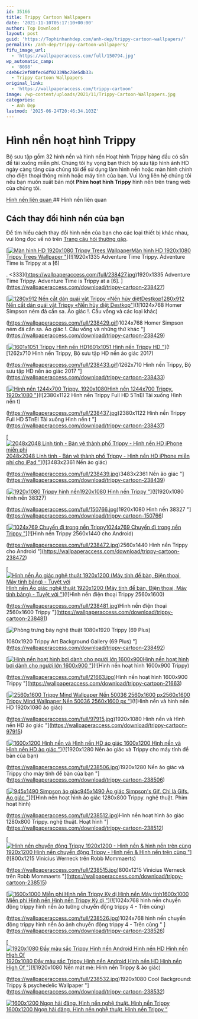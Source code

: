 ```yaml
---
id: 35166
title: Trippy Cartoon Wallpapers
date: '2021-11-10T05:17:10+00:00'
author: Top Download
layout: post
guid: 'https://Tophinhanhdep.com/anh-dep/trippy-cartoon-wallpapers/'
permalink: /anh-dep/trippy-cartoon-wallpapers/
fifu_image_url:
  - 'https://wallpaperaccess.com/full/150794.jpg'
wp_automatic_camp:
  - '8098'
c4eb6c2ef80fec6df02339bc78e5db33:
  - Trippy Cartoon Wallpapers
original_link:
  - 'https://wallpaperaccess.com/trippy-cartoon'
image: /wp-content/uploads/2021/11/Trippy-Cartoon-Wallpapers.jpg
categories:
  - Ảnh Đẹp
lastmod: '2025-06-24T20:46:34.103Z'
---
```

# Hình nền hoạt hình Trippy

Bộ sưu tập gồm 32 hình nền và hình nền Hoạt hình Trippy hàng đầu có sẵn để tải xuống miễn phí. Chúng tôi hy vọng bạn thích bộ sưu tập hình ảnh HD ngày càng tăng của chúng tôi để sử dụng làm hình nền hoặc màn hình chính cho điện thoại thông minh hoặc máy tính của bạn. Vui lòng liên hệ chúng tôi nếu bạn muốn xuất bản một **Phim hoạt hình Trippy** hình nền trên trang web của chúng tôi.

[Hình nền liên quan ](#related) ## Hình nền liên quan

## Cách thay đổi hình nền của bạn

Để tìm hiểu cách thay đổi hình nền của bạn cho các loại thiết bị khác nhau, vui lòng đọc về nó trên [Trang câu hỏi thường gặp](https://tophinhanhdep.com/faq/).

  
[[![Màn hình HD 1920x1080 Trippy Trees Wallpaper](https://wallpaperaccess.com/full/150794.jpg)Màn hình HD 1920x1080 Trippy Trees Wallpaper "](https://wallpaperaccess.com/download/trippy-cartoon-150794)](![1920x1335 Adventure Time Trippy.  Adventure Time is Trippy at a [6)

.  <333](https://wallpaperaccess.com/full/238427.jpg)1920x1335 Adventure Time Trippy. Adventure Time is Trippy at a \[6\]. ](https://wallpaperaccess.com/download/trippy-cartoon-238427)

[[![1280x912 Nền cắt dán quái vật Trippy «Nền hủy diệtDestkop](https://wallpaperaccess.com/full/238428.jpg)1280x912 Nền cắt dán quái vật Trippy «Nền hủy diệt Destkop"](https://wallpaperaccess.com/download/trippy-cartoon-238428)](![1024x768 Homer Simpson ném đá cần sa.  Ảo giác !.  Cầu vồng và các loại khác)

(https://wallpaperaccess.com/full/238429.gif)1024x768 Homer Simpson ném đá cần sa. Ảo giác !. Cầu vồng và những thứ khác "](https://wallpaperaccess.com/download/trippy-cartoon-238429)

[[![1601x1051 Trippy Hình nền HD](https://wallpaperaccess.com/full/238431.jpg)1601x1051 Hình nền Trippy HD "](https://wallpaperaccess.com/download/trippy-cartoon-238431)](![1262x710 Hình nền Trippy, Bộ sưu tập HD nền ảo giác 2017)

(https://wallpaperaccess.com/full/238433.gif)1262x710 Hình nền Trippy, Bộ sưu tập HD nền ảo giác 2017 "](https://wallpaperaccess.com/download/trippy-cartoon-238433)

[[![Hình nền 1244x700 Trippy.  1920x1080](https://wallpaperaccess.com/full/150721.jpg)Hình nền 1244x700 Trippy. 1920x1080 "](https://wallpaperaccess.com/download/trippy-cartoon-150721)](![2380x1122 Hình nền Trippy Full HD 5TnEI Tải xuống Hình nền t)

(https://wallpaperaccess.com/full/238437.jpg)2380x1122 Hình nền Trippy Full HD 5TnEI Tải xuống Hình nền t "](https://wallpaperaccess.com/download/trippy-cartoon-238437)

[[![2048x2048 Linh tinh - Bản vẽ thành phố Trippy - Hình nền HD iPhone miễn phí](https://wallpaperaccess.com/full/220304.jpg)2048x2048 Linh tinh - Bản vẽ thành phố Trippy - Hình nền HD iPhone miễn phí cho iPad "](https://wallpaperaccess.com/download/trippy-cartoon-220304)](![3483x2361 Nền ảo giác)

(https://wallpaperaccess.com/full/238439.jpg)3483x2361 Nền ảo giác "](https://wallpaperaccess.com/download/trippy-cartoon-238439)

[[![1920x1080 Trippy hình nền](https://wallpaperaccess.com/full/238446.jpg)1920x1080 Hình nền Trippy "](https://wallpaperaccess.com/download/trippy-cartoon-238446)](![1920x1080 hình nền 38327)

(https://wallpaperaccess.com/full/150766.jpg)1920x1080 Hình nền 38327 "](https://wallpaperaccess.com/download/trippy-cartoon-150766)

[[![1024x769 Chuyến đi trong nền Trippy](https://wallpaperaccess.com/full/238448.png)1024x769 Chuyến đi trong nền Trippy "](https://wallpaperaccess.com/download/trippy-cartoon-238448)](![Hình nền Trippy 2560x1440 cho Android)

(https://wallpaperaccess.com/full/238472.jpg)2560x1440 Hình nền Trippy cho Android "](https://wallpaperaccess.com/download/trippy-cartoon-238472)

[[![Hình nền Ảo giác nghệ thuật 1920x1200 (Máy tính để bàn, Điện thoại, Máy tính bảng) - Tuyệt vời](https://wallpaperaccess.com/full/238479.jpg)Hình nền Ảo giác nghệ thuật 1920x1200 (Máy tính để bàn, Điện thoại, Máy tính bảng) - Tuyệt vời "](https://wallpaperaccess.com/download/trippy-cartoon-238479)](![Hình nền điện thoại Trippy 2560x1600)

(https://wallpaperaccess.com/full/238481.jpg)Hình nền điện thoại 2560x1600 Trippy "](https://wallpaperaccess.com/download/trippy-cartoon-238481)

[![Phòng trưng bày nghệ thuật 1080x1920 Trippy (69 Plus)](https://wallpaperaccess.com/full/238492.jpg)

1080x1920 Trippy Art Background Gallery (69 Plus) "](https://wallpaperaccess.com/download/trippy-cartoon-238492)

[[![Hình nền hoạt hình bơi dành cho người lớn 1600x900](https://wallpaperaccess.com/full/238494.jpg)Hình nền hoạt hình bơi dành cho người lớn 1600x900 "](https://wallpaperaccess.com/download/trippy-cartoon-238494)](![Hình nền hoạt hình 1600x900 Trippy)

(https://wallpaperaccess.com/full/21663.jpg)Hình nền hoạt hình 1600x900 Trippy "](https://wallpaperaccess.com/download/trippy-cartoon-21663)

[[![2560x1600 Trippy Mind Wallpaper Nền 50036 2560x1600 px](https://wallpaperaccess.com/full/233873.jpg)2560x1600 Trippy Mind Wallpaper Nền 50036 2560x1600 px "](https://wallpaperaccess.com/download/trippy-cartoon-233873)](![Hình nền và hình nền HD 1920x1080 ảo giác)

(https://wallpaperaccess.com/full/97915.jpg)1920x1080 Hình nền và Hình nền HD ảo giác "](https://wallpaperaccess.com/download/trippy-cartoon-97915)

[[![1600x1200 Hình nền và Hình nền HD ảo giác](https://wallpaperaccess.com/full/1505.jpg) 1600x1200 Hình nền và Hình nền HD ảo giác "](https://wallpaperaccess.com/download/trippy-cartoon-1505)](![1920x1280 Nền ảo giác và Trippy cho máy tính để bàn của bạn)

(https://wallpaperaccess.com/full/238506.jpg)1920x1280 Nền ảo giác và Trippy cho máy tính để bàn của bạn "](https://wallpaperaccess.com/download/trippy-cartoon-238506)

[[![945x1490 Simpson ảo giác](https://wallpaperaccess.com/full/21654.gif)945x1490 Ảo giác Simpson's Gif. Chỉ là Gifs. Ảo giác "](https://wallpaperaccess.com/download/trippy-cartoon-21654)](![Hình nền hoạt hình ảo giác 1280x800 Trippy.  nghệ thuật.  Phim hoạt hình)

(https://wallpaperaccess.com/full/238512.jpg)Hình nền hoạt hình ảo giác 1280x800 Trippy. nghệ thuật. Hoạt hình "](https://wallpaperaccess.com/download/trippy-cartoon-238512)

[[![Hình nền chuyển động Trippy 1920x1200 - Hình nền & hình nền trên cùng](https://wallpaperaccess.com/full/238514.jpg)1920x1200 Hình nền chuyển động Trippy - Hình nền &amp; Hình nền trên cùng "](https://wallpaperaccess.com/download/trippy-cartoon-238514)](![800x1215 Vinicius Werneck trên Robb Mommaerts)

(https://wallpaperaccess.com/full/238515.jpg)800x1215 Vinicius Werneck trên Robb Mommaerts "](https://wallpaperaccess.com/download/trippy-cartoon-238515)

[[![1600x1000 Miễn phí Hình nền Trippy Kỳ dị Hình nền Máy tính](https://wallpaperaccess.com/full/238524.jpg)1600x1000 Miễn phí Hình nền Hình nền Trippy Kỳ dị "](https://wallpaperaccess.com/download/trippy-cartoon-238524)](![1024x768 hình nền chuyển động trippy hình nền ảo tưởng chuyển động trippy 4 - Trên cùng)

(https://wallpaperaccess.com/full/238526.jpg)1024x768 hình nền chuyển động trippy hình nền ảo ảnh chuyển động trippy 4 - Trên cùng " ](https://wallpaperaccess.com/download/trippy-cartoon-238526)

[[![1920x1080 Đầy màu sắc Trippy Hình nền Android Hình nền HD Hình nền High Of](https://wallpaperaccess.com/full/238530.jpg)1920x1080 Đầy màu sắc Trippy Hình nền Android Hình nền HD Hình nền High Of "](https://wallpaperaccess.com/download/trippy-cartoon-238530)](![1920x1080 Nền mát mẻ: Hình nền Trippy & ảo giác)

(https://wallpaperaccess.com/full/238532.jpg)1920x1080 Cool Background: Trippy &amp; psychedelic Wallpaper "](https://wallpaperaccess.com/download/trippy-cartoon-238532)

[![1600x1200 Ngọn hải đăng.  Hình nền nghệ thuật.  Hình nền Trippy](https://wallpaperaccess.com/full/238536.jpg)1600x1200 Ngọn hải đăng. Hình nền nghệ thuật. Hình nền Trippy "](https://wallpaperaccess.com/download/trippy-cartoon-238536)
